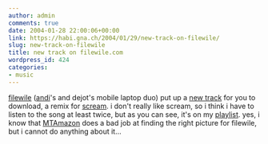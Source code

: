 ```yaml
---
author: admin
comments: true
date: 2004-01-28 22:00:06+00:00
link: https://habi.gna.ch/2004/01/29/new-track-on-filewile/
slug: new-track-on-filewile
title: new track on filewile.com
wordpress_id: 424
categories:
- music
---
```


[filewile](http://www.filewile.com/filewile.php) ([andi](https://habi.gna.ch/pics/Filewile/Pages/17.html)'s and dejot's mobile laptop duo) put up a [new track](http://www.filewile.com/html/index.php) for you to download, a remix for [scream](http://screamonline.ch/).
i don't really like scream, so i think i have to listen to the song at least twice, but as you can see, it's on my [playlist](https://habi.gna.ch/blog/itunes/last30.html).
yes, i know that [MTAmazon](http://mtamazon.sourceforge.net/) does a bad job at finding the right picture for filewile, but i cannot do anything about it...
